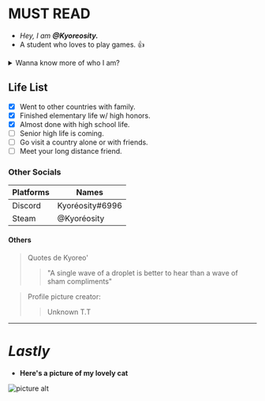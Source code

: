 # MUST READ #
* _Hey, I am ***@Kyoreosity.***_
* A student who loves to play games. 👍
 
 <details>
           <summary>Wanna know more of who I am?</summary>
           <p>Hahahahahhaha no way.. Get to know me, only by adding me or becoming my friend <3</p>
         </details>
         
## Life List ##
- [x]   Went to other countries with family.
- [x]   Finished elementary life w/ high honors.
- [x]   Almost done with high school life.
- [ ]   Senior high life is coming.
- [ ]   Go visit a country alone or with friends.
- [ ]   Meet your long distance friend.
          
### Other Socials ###

 Platforms    |    Names
------------- | -------------
Discord       | Kyoréosity#6996
Steam         | @Kyoréosity

#### Others ####
> Quotes de Kyoreo'
>> "A single wave of a droplet is better to hear than a wave of sham compliments"

> Profile picture creator:
>> Unknown T.T
- - - -
# _Lastly_ #
* **Here's a picture of my lovely cat**

![picture alt](https://www.instagram.com/p/CZCLCxPvEMb/?utm_source=ig_web_copy_link)
